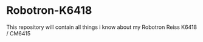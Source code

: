 # Robotron-K6418

This repository will contain all things i know about my Robotron Reiss K6418 / CM6415
